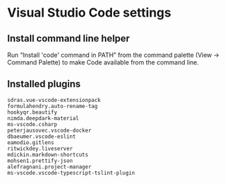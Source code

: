 # Visual Studio Code settings

## Install command line helper

Run “Install 'code' command in PATH” from the command palette (View → Command Palette) to make Code available from the command line.

## Installed plugins
```
sdras.vue-vscode-extensionpack
formulahendry.auto-rename-tag
hookyqr.beautify
nimda.deepdark-material
ms-vscode.csharp
peterjausovec.vscode-docker
dbaeumer.vscode-eslint
eamodio.gitlens
ritwickdey.liveserver
mdickin.markdown-shortcuts
mohsen1.prettify-json
alefragnani.project-manager
ms-vscode.vscode-typescript-tslint-plugin
```
